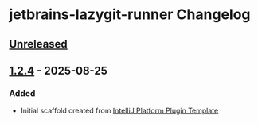 <!-- Keep a Changelog guide -> https://keepachangelog.com -->

# jetbrains-lazygit-runner Changelog

## [Unreleased]

## [1.2.4] - 2025-08-25

### Added

- Initial scaffold created from [IntelliJ Platform Plugin Template](https://github.com/JetBrains/intellij-platform-plugin-template)

[Unreleased]: https://github.com/mym0404/jetbrains-lazygit-runner/compare/v1.2.4...HEAD
[1.2.4]: https://github.com/mym0404/jetbrains-lazygit-runner/commits/v1.2.4
